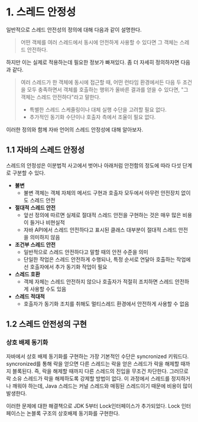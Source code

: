 # 1. 스레드 안정성
일반적으로 스레드 안전성의 정의에 대해 다음과 같이 설명한다.
> 어떤 객체를 여러 스레드에서 동시에 안전하게 사용할 수 있다면 그 객체는 스레드 안전하다.

하지만 이는 실제로 적용하는데 필요한 정보가 빠져있다. 좀 더 자세히 정의하자면 다음과 같다.
> 여러 스레드가 한 객체에 동시에 접근할 때, 어떤 런타임 환경에서든 다음 두 조건을 모두 충족하면서
> 객체를 호출하는 행위가 올바른 결과를 얻을 수 있다면, "그 객체는 스레드 안전하다"라고 말한다.
> - 특별한 스레드 스케줄링이나 대체 실행 수단을 고려할 필요 없다.
> - 추가적인 동기화 수단이나 호출자 측에서 조율이 필요 없다.

이러한 정의와 함께 자바 언어의 스레드 안정성에 대해 알아보자.
## 1.1 자바의 스레드 안정성
스레드의 안정성은 이분법적 사고에서 벗어나 아래처럼 안전함의 정도에 따라 다섯 단계로 구분할 수 있다.
- **불변**
	- 불변 객체는 객체 자체의 메서드 구현과 호출자 모두에서 아무런 안전장치 없이도 스레드 안전
- **절대적 스레드 안전**
	- 앞선 정의에 따르면 실제로 절대적 스레드 안전을 구현하는 것은 매우 많은 비용이 들거나 비현실적
	- 자바 API에서 스레드 안전하다고 표시된 클래스 대부분이 절대적 스레드 안전을 의미하지 않음
- **조건부 스레드 안전**
	- 일반적으로 스레드 안전하다고 말할 때의 안전 수준을 의미
	- 단일한 작업은 스레드 안전하게 수행되나, 특정 순서로 연달아 호출하는 작업에선 호출자에서 추가 동기화 작업이 필요
- **스레드 호환**
	- 객체 자체는 스레드 안전하지 않으나 호출자가 적절히 조치하면 스레드 안전하게 사용할 수도 있음 
- **스레드 적대적**
	- 호출자가 동기화 조치를 취해도 멀티스레드 환경에서 안전하게 사용할 수 없음

## 1.2 스레드 안전성의 구현
### 상호 배제 동기화
자바에서 상호 배제 동기화를 구현하는 가장 기본적인 수단은 syncronized 키워드다.
syncronized를 통해 락을 얻으면 다른 스레드는 락을 얻은 스레드가 락을 해제할 때까지 블록된다. 
즉, 락을 해제할 때까지 다른 스레드의 진입을 무조건 차단한다. 그러므로 락 소유 스레드가 락을 해제하도록 강제할 방법이 없다.
이 과정에서 스레드를 정지하거나 깨워야 하는데, Java 스레드는 커널 스레드와 매핑된 스레드이기 때문에 비용이 많이 발생한다. 

이러한 문제에 대한 해결책으로 JDK 5부터 Lock인터페이스가 추가되었다.
Lock 인터페이스는 논블록 구조의 상호배제 동기화를 구현한다.

